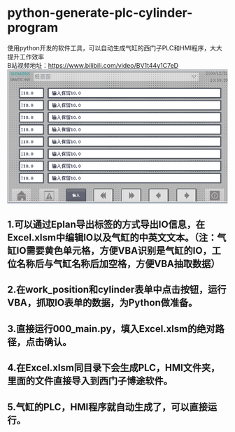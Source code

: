 # python-generate-plc-cylinder-program
使用python开发的软件工具，可以自动生成气缸的西门子PLC和HMI程序，大大提升工作效率  
B站视频地址：https://www.bilibili.com/video/BV1t44y1C7eD  
![image](https://github.com/siesen/python-generate-plc-program/blob/main/cover.PNG)
## 1.可以通过Eplan导出标签的方式导出IO信息，在Excel.xlsm中编辑IO以及气缸的中英文文本。（注：气缸IO需要黄色单元格，方便VBA识别是气缸的IO，工位名称后与气缸名称后加空格，方便VBA抽取数据）
## 2.在work_position和cylinder表单中点击按钮，运行VBA，抓取IO表单的数据，为Python做准备。
## 3.直接运行000_main.py，填入Excel.xlsm的绝对路径，点击确认。
## 4.在Excel.xlsm同目录下会生成PLC，HMI文件夹，里面的文件直接导入到西门子博途软件。
## 5.气缸的PLC，HMI程序就自动生成了，可以直接运行。
